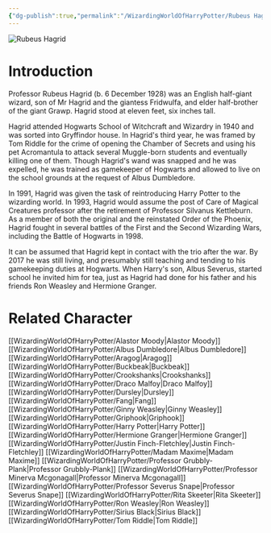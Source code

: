 ```yaml
---
{"dg-publish":true,"permalink":"/WizardingWorldOfHarryPotter/Rubeus Hagrid/","dgPassFrontmatter":true,"created":"","updated":""}
---
```


![Rubeus Hagrid](http://rxbg5ysja.bkt.gdipper.com/Rubeus_Hagrid.png)
# Introduction
Professor Rubeus Hagrid (b. 6 December 1928) was an English half-giant wizard, son of Mr Hagrid and the giantess Fridwulfa, and elder half-brother of the giant Grawp. Hagrid stood at eleven feet, six inches tall.

Hagrid attended Hogwarts School of Witchcraft and Wizardry in 1940 and was sorted into Gryffindor house. In Hagrid's third year, he was framed by Tom Riddle for the crime of opening the Chamber of Secrets and using his pet Acromantula to attack several Muggle-born students and eventually killing one of them. Though Hagrid's wand was snapped and he was expelled, he was trained as gamekeeper of Hogwarts and allowed to live on the school grounds at the request of Albus Dumbledore.

In 1991, Hagrid was given the task of reintroducing Harry Potter to the wizarding world. In 1993, Hagrid would assume the post of Care of Magical Creatures professor after the retirement of Professor Silvanus Kettleburn. As a member of both the original and the reinstated Order of the Phoenix, Hagrid fought in several battles of the First and the Second Wizarding Wars, including the Battle of Hogwarts in 1998. 

It can be assumed that Hagrid kept in contact with the trio after the war. By 2017 he was still living, and presumably still teaching and tending to his gamekeeping duties at Hogwarts. When Harry's son, Albus Severus, started school he invited him for tea, just as Hagrid had done for his father and his friends Ron Weasley and Hermione Granger.

# Related Character
[[WizardingWorldOfHarryPotter/Alastor Moody\|Alastor Moody]]
[[WizardingWorldOfHarryPotter/Albus Dumbledore\|Albus Dumbledore]]
[[WizardingWorldOfHarryPotter/Aragog\|Aragog]]
[[WizardingWorldOfHarryPotter/Buckbeak\|Buckbeak]]
[[WizardingWorldOfHarryPotter/Crookshanks\|Crookshanks]]
[[WizardingWorldOfHarryPotter/Draco Malfoy\|Draco Malfoy]]
[[WizardingWorldOfHarryPotter/Dursley\|Dursley]]
[[WizardingWorldOfHarryPotter/Fang\|Fang]]
[[WizardingWorldOfHarryPotter/Ginny Weasley\|Ginny Weasley]]
[[WizardingWorldOfHarryPotter/Griphook\|Griphook]]
[[WizardingWorldOfHarryPotter/Harry Potter\|Harry Potter]]
[[WizardingWorldOfHarryPotter/Hermione Granger\|Hermione Granger]]
[[WizardingWorldOfHarryPotter/Justin Finch-Fletchley\|Justin Finch-Fletchley]]
[[WizardingWorldOfHarryPotter/Madam Maxime\|Madam Maxime]]
[[WizardingWorldOfHarryPotter/Professor Grubbly-Plank\|Professor Grubbly-Plank]]
[[WizardingWorldOfHarryPotter/Professor Minerva Mcgonagall\|Professor Minerva Mcgonagall]]
[[WizardingWorldOfHarryPotter/Professor Severus Snape\|Professor Severus Snape]]
[[WizardingWorldOfHarryPotter/Rita Skeeter\|Rita Skeeter]]
[[WizardingWorldOfHarryPotter/Ron Weasley\|Ron Weasley]]
[[WizardingWorldOfHarryPotter/Sirius Black\|Sirius Black]]
[[WizardingWorldOfHarryPotter/Tom Riddle\|Tom Riddle]]
